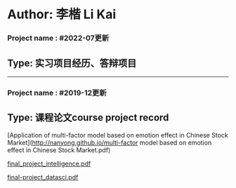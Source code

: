 # Author: 李楷 Li Kai 

### Project name : #2022-07更新
## Type: 实习项目经历、答辩项目


---

### Project name : #2019-12更新
## Type: 课程论文course project record

[Application of multi-factor model based on emotion effect in Chinese Stock Market](http://nanyong.github.io/multi-factor model based on emotion effect in Chinese Stock Market.pdf)

[final_project_intelligence.pdf](http://nanyong.github.io/final_project.pdf)

[final-project_datasci.pdf](http://nanyong.github.io/final-project_datasci.pdf)
